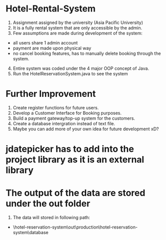 # Hotel-Rental-System
1. Assignment assigned by the university (Asia Pacific University)
2. It is a fully rental system that are only accessible by the admin.
3. Few assumptions are made during development of the system:
  - all users share 1 admin account
  - payment are made upon physical way
  - no cancel booking features, has to manually delete booking through the system.
4. Entire system was coded under the 4 major OOP concept of Java.
5. Run the HotelReservationSystem.java to see the system

# Further Improvement
1. Create register functions for future users.
2. Develop a Customer Interface for Booking purposes.
3. Build a payment gateway/top-up system for the customers.
4. Create a database intergration instead of text file.
5. Maybe you can add more of your own idea for future development xD?

# jdatepicker has to add into the project library as it is an external library

# The output of the data are stored under the out folder
1. The data will stored in following path:
  - \hotel-reservation-system\out\production\hotel-reservation-system\database
